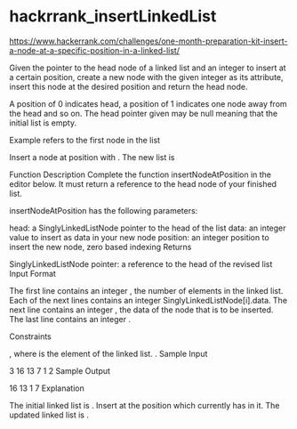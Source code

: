 # hackrrank_insertLinkedList

https://www.hackerrank.com/challenges/one-month-preparation-kit-insert-a-node-at-a-specific-position-in-a-linked-list/

Given the pointer to the head node of a linked list and an integer to insert at a certain position, create a new node with the given integer as its  attribute, insert this node at the desired position and return the head node.

A position of 0 indicates head, a position of 1 indicates one node away from the head and so on. The head pointer given may be null meaning that the initial list is empty.

Example
 refers to the first node in the list 


Insert a node at position  with . The new list is 

Function Description Complete the function insertNodeAtPosition in the editor below. It must return a reference to the head node of your finished list.

insertNodeAtPosition has the following parameters:

head: a SinglyLinkedListNode pointer to the head of the list
data: an integer value to insert as data in your new node
position: an integer position to insert the new node, zero based indexing
Returns

SinglyLinkedListNode pointer: a reference to the head of the revised list
Input Format

The first line contains an integer , the number of elements in the linked list.
Each of the next  lines contains an integer SinglyLinkedListNode[i].data.
The next line contains an integer , the data of the node that is to be inserted.
The last line contains an integer .

Constraints

, where  is the  element of the linked list.
.
Sample Input

3
16
13
7
1
2
Sample Output

16 13 1 7
Explanation

The initial linked list is . Insert  at the position  which currently has  in it. The updated linked list is .
